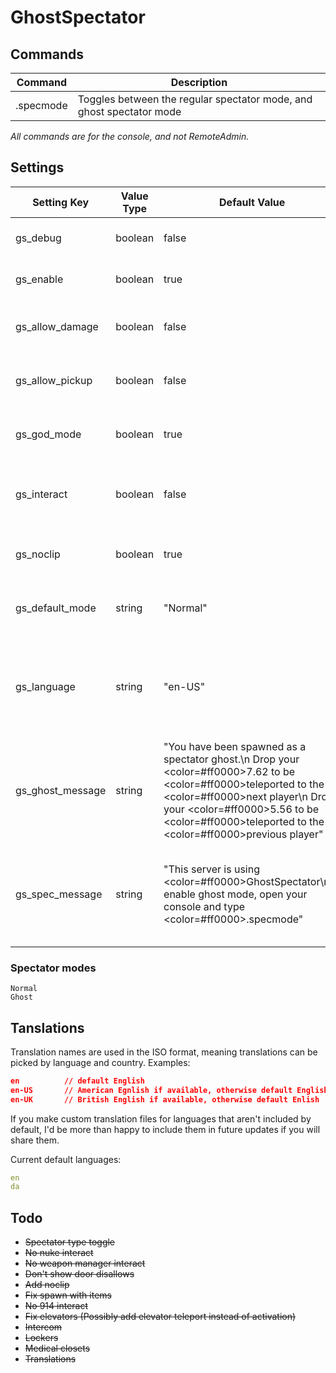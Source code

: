 # GhostSpectator

## Commands

| Command | Description |
|-----------|---------------|
|.specmode|Toggles between the regular spectator mode, and ghost spectator mode|

*All commands are for the console, and not RemoteAdmin.*

## Settings

| Setting Key      | Value Type | Default Value                                                                                                                                                                                                                                                                                         | Description                                     |
|------------------|------------|-------------------------------------------------------------------------------------------------------------------------------------------------------------------------------------------------------------------------------------------------------------------------------------------------------|-------------------------------------------------|
|gs_debug			|boolean	|false		|Enables debug mode.																|
|gs_enable			|boolean	|true		|Enables or disables the plugin.													|
|gs_allow_damage	|boolean	|false		|Allows the spectators to do damage.												|
|gs_allow_pickup	|boolean	|false		|Allows the spectators to pick items up.											|
|gs_god_mode		|boolean	|true		|Enables god mode for the spectators.												|
|gs_interact		|boolean	|false		|Allows the spectators to interact with the map.									|
|gs_noclip			|boolean	|true		|Enables noclip for the spectators.													|
|gs_default_mode	|string		|"Normal"	|Sets the default spectating mode.													|
|gs_language		|string		|"en-US"	|Sets the language to be used. Language files are located in the plugin folder.		|
|gs_ghost_message	|string		|"You have been spawned as a spectator ghost.\n Drop your <color=#ff0000>7.62</color> to be <color=#ff0000>teleported</color> to the <color=#ff0000>next</color> player\n  Drop your <color=#ff0000>5.56</color> to be <color=#ff0000>teleported</color> to the <color=#ff0000>previous</color> player"|The messages displayed to spectators.|
|gs_spec_message	|string		|"This server is using <color=#ff0000>GhostSpectator</color>\nTo enable ghost mode, open your console and type <color=#ff0000>.specmode</color>"|The message displayed to spectators in normal spectator mode.|

### Spectator modes
```
Normal
Ghost
```

## Tanslations
Translation names are used in the ISO format, meaning translations can be picked by language and country.
Examples:
```json
en 			// default English
en-US 		// American Egnlish if available, otherwise default English
en-UK		// British English if available, otherwise default Enlish
```
If you make custom translation files for languages that aren't included by default, I'd be more than happy to include them in future updates if you will share them.

Current default languages:
```yml
en
da
```

## Todo
* ~~Spectator type toggle~~
* ~~No nuke interact~~
* ~~No weapon manager interact~~
* ~~Don't show door disallows~~
* ~~Add noclip~~
* ~~Fix spawn with items~~
* ~~No 914 interact~~
* ~~Fix elevators (Possibly add elevator teleport instead of activation)~~
* ~~Intercom~~
* ~~Lockers~~
* ~~Medical closets~~
* ~~Translations~~
